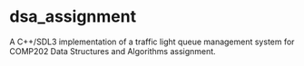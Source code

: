 # dsa_assignment
A C++/SDL3 implementation of a traffic light queue management system for COMP202 Data Structures and Algorithms assignment.
